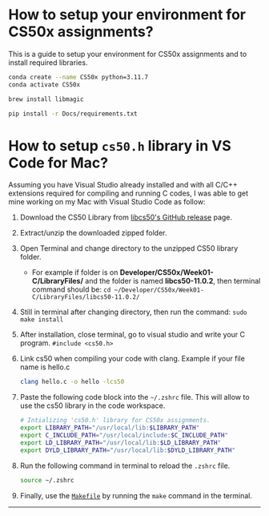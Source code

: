 # How to setup your environment for CS50x assignments?
This is a guide to setup your environment for CS50x assignments and to install required libraries.
```bash
conda create --name CS50x python=3.11.7
conda activate CS50x
```
```bash
brew install libmagic
```
```bash
pip install -r Docs/requirements.txt
```
# How to setup `cs50.h` library in VS Code for Mac?
Assuming you have Visual Studio already installed and with all C/C++ extensions required for compiling and running C codes, I was able to get mine working on my Mac with Visual Studio Code as follow:
1. Download the CS50 Library from [libcs50's GitHub release](https://github.com/cs50/libcs50/releases) page.
2. Extract/unzip the downloaded zipped folder.
3. Open Terminal and change directory to the unzipped CS50 library folder.

    - For example if folder is on **Developer/CS50x/Week01-C/LibraryFiles/** and the folder is named **libcs50-11.0.2**, then terminal command should be: `cd ~/Developer/CS50x/Week01-C/LibraryFiles/libcs50-11.0.2/`
4. Still in terminal after changing directory, then run the command: `sudo make install`
5. After installation, close terminal, go to visual studio and write your C program. `#include <cs50.h>`
6. Link cs50 when compiling your code with clang. Example if your file name is hello.c
    ```bash
    clang hello.c -o hello -lcs50
    ```
7. Paste the following code block into the `~/.zshrc` file. This will allow to use the cs50 library in the code workspace.
    ```bash
    # Intializing 'cs50.h' library for CS50x assignments.
    export LIBRARY_PATH="/usr/local/lib:$LIBRARY_PATH"
    export C_INCLUDE_PATH="/usr/local/include:$C_INCLUDE_PATH"
    export LD_LIBRARY_PATH="/usr/local/lib:$LD_LIBRARY_PATH"
    export DYLD_LIBRARY_PATH="/usr/local/lib:$DYLD_LIBRARY_PATH"
    ```
8. Run the following command in terminal to reload the `.zshrc` file.
    ```bash
    source ~/.zshrc
    ```
9. Finally, use the [`Makefile`](../Docs/Makefile) by running the `make` command in the terminal.
---
